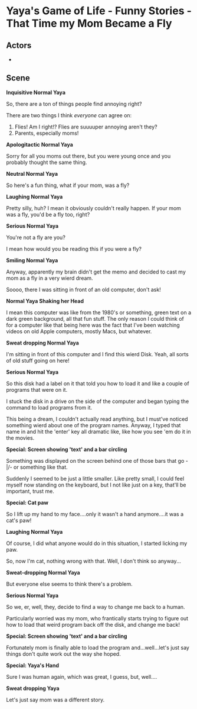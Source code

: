 Yaya's Game of Life - Funny Stories - That Time my Mom Became a Fly
===================================================================

Actors
------

*

Scene
-----

**Inquisitive Normal Yaya**

So, there are a ton of things people find annoying right?

There are two things I think *everyone* can agree on:

1. Flies! Am I right!? Flies are suuuuper annoying aren't they?
2. Parents, especially moms!

**Apologitactic Normal Yaya**

Sorry for all you moms out there, but you were young once and you probably thought the same thing.

**Neutral Normal Yaya**

So here's a fun thing, what if your mom, was a fly?

**Laughing Normal Yaya**

Pretty silly, huh? I mean it obviously couldn't really happen. If your mom was a fly, you'd be a fly too, right?

**Serious Normal Yaya**

You're not a fly are you?

I mean how would you be reading this if you were a fly?

**Smiling Normal Yaya**

Anyway, apparently my brain didn't get the memo and decided to cast my mom as a fly in a very wierd dream.

Soooo, there I was sitting in front of an old computer, don't ask!

**Normal Yaya Shaking her Head**

I mean this computer was like from the 1980's or something, green text on a dark green background, all that fun stuff. The only reason I could think of for a computer like that being here was the fact that I've been watching videos on old Apple computers, mostly Macs, but whatever.

**Sweat dropping Normal Yaya**

I'm sitting in front of this computer and I find this wierd Disk. Yeah, all sorts of old stuff going on here!

**Serious Normal Yaya**

So this disk had a label on it that told you how to load it and like a couple of programs that were on it.

I stuck the disk in a drive on the side of the computer and began typing the command to load programs from it.

This being a dream, I couldn't actually read anything, but I must've noticed something wierd about one of the program names. Anyway, I typed that name in and hit the 'enter' key all dramatic like, like how you see 'em do it in the movies.

**Special: Screen showing 'text' and a bar circling**

Something was displayed on the screen behind one of those bars that go -\|/- or something like that.

Suddenly I seemed to be just a little smaller. Like pretty small, I could feel myself now standing on the keyboard, but I not like just on a key, that'll be important, trust me.

**Special: Cat paw**

So I lift up my hand to my face....only it wasn't a hand anymore....it was a cat's paw!

**Laughing Normal Yaya**

Of course, I did what anyone would do in this situation, I started licking my paw.

So, now I'm cat, nothing wrong with that. Well, I don't think so anyway...

**Sweat-dropping Normal Yaya**

But everyone else seems to think there's a problem.

**Serious Normal Yaya**

So we, er, well, they, decide to find a way to change me back to a human.

Particularly worried was my mom, who frantically starts trying to figure out how to load that weird program back off the disk, and change me back!

**Special: Screen showing 'text' and a bar circling**

Fortunately mom is finally able to load the program and...well...let's just say things don't quite work out the way she hoped.

**Special: Yaya's Hand**

Sure I was human again, which was great, I guess, but, well....

**Sweat dropping Yaya**

Let's just say mom was a different story.
